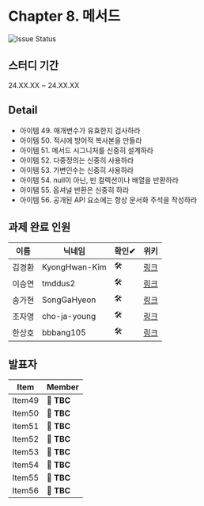 # Chapter 8. 메서드
![Issue Status](https://img.shields.io/badge/Issue_7-TO_DO-yellow)

## 스터디 기간
24.XX.XX ~ 24.XX.XX

## Detail
- 아이템 49. 매개변수가 유효한지 검사하라
- 아이템 50. 적시에 방어적 복사본을 만들라
- 아이템 51. 메서드 시그니처를 신중히 설계하라
- 아이템 52. 다중정의는 신중히 사용하라
- 아이템 53. 가변인수는 신중히 사용하라
- 아이템 54. null이 아닌, 빈 컬렉션이나 배열을 반환하라
- 아이템 55. 옵셔널 반환은 신중히 하라
- 아이템 56. 공개된 API 요소에는 항상 문서화 주석을 작성하라

## 과제 완료 인원
|이름|닉네임|확인✔|위키|
|---|------|----|---|
|김경환|KyongHwan-Kim|🛠|[링크](/effective-java/chapter8/KyongHwan-Kim)|
|이승연|tmddus2|🛠|[링크](/effective-java/chapter8/tmddus2)|
|송가현|SongGaHyeon|🛠|[링크](/effective-java/chapter8/Songanni)|
|조자영|cho-ja-young|🛠|[링크](/effective-java/chapter8/cho-ja-young)|
|한상호|bbbang105|🛠|[링크](/effective-java/chapter8/bbbang105)|


## 발표자
|Item|Member|
|----|------|
|Item49| **🎉 TBC**|
|Item50| **🎉 TBC**|
|Item51| **🎉 TBC**|
|Item52| **🎉 TBC**|
|Item53| **🎉 TBC**|
|Item54| **🎉 TBC**|
|Item55| **🎉 TBC**|
|Item56| **🎉 TBC**|


